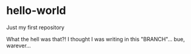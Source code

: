 # hello-world
Just my first repository

What the hell was that?! I thought I was writing in this "BRANCH"... bue, warever...

